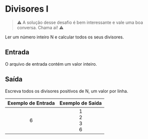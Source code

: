 # Divisores I

> :warning: A solução desse desafio é bem interessante e vale uma boa conversa. Chama ai! :warning:

Ler um número inteiro N e calcular todos os seus divisores.

## Entrada

O arquivo de entrada contém um valor inteiro.

## Saída

Escreva todos os divisores positivos de N, um valor por linha.

| Exemplo de Entrada |  Exemplo de Saída   |
| :----------------: | :-----------------: |
|         6          | 1</br>2</br>3</br>6 |
